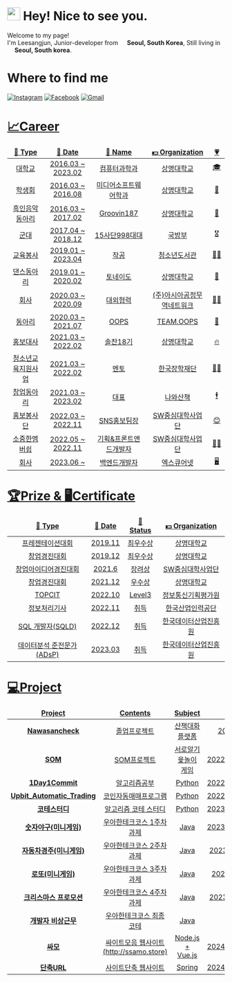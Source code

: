 <h1><img src="https://emojis.slackmojis.com/emojis/images/1531849430/4246/blob-sunglasses.gif?1531849430" width="30"/> Hey! Nice to see you.</h1>

<!---->

<p>Welcome to my page! </br> I'm Leesangjun, Junior-developer from <img src="https://cdn-icons-png.flaticon.com/512/197/197582.png" width="13"/> <b>Seoul, South Korea</b>, Still living in <img src="https://cdn-icons-png.flaticon.com/512/197/197582.png" width="13"/> <b>Seoul, South korea</b>. </p>

<!---->

<h1>Where to find me</h1>

<p><a href="https://www.instagram.com/say_zzun" target="_blank"><img alt="Instagram" src="https://camo.githubusercontent.com/a134d2aecbcbff28ac485cd697bc5fa7f26726cfc6f70142be437453879961a0/68747470733a2f2f696d672e736869656c64732e696f2f62616467652f496e7374616772616d2d4534343035463f7374796c653d726f756e642d737175617265266c6f676f3d496e7374616772616d266c6f676f436f6c6f723d7768697465266c696e6b3d68747470733a2f2f7777772e696e7374616772616d2e636f6d2f6879756e6d696e5f303331372f" /></a>
<a href="https://www.facebook.com/profile.php?id=100010646499300" target="_blank"><img alt="Facebook" src="https://camo.githubusercontent.com/14849c8b058b96f8d7f32e9981da212656476dd3c8e4bcb5e9c5104aa52a71e0/68747470733a2f2f696d672e736869656c64732e696f2f62616467652f46616365626f6f6b2d3138373746323f7374796c653d726f756e642d737175617265266c6f676f3d46616365626f6f6b266c6f676f436f6c6f723d7768697465266c696e6b3d68747470733a2f2f7777772e66616365626f6f6b2e636f6d2f70726f66696c652e7068703f69643d313030303331363439303332353339" /></a>
<a href="https://mail.google.com/mail/u/0/?fs=1&to=sangjun9709@gmail.com&tf=cm" target="_blank"><img alt="Gmail" src="https://camo.githubusercontent.com/efd394fdca6d1d60f1df7ad744e1d83e70ba0ef079a4fce3fe2e724b8b61b4f6/68747470733a2f2f696d672e736869656c64732e696f2f62616467652f476d61696c2d4541343333353f7374796c653d726f756e642d737175617265266c6f676f3d476d61696c266c6f676f436f6c6f723d7768697465266c696e6b3d68747470733a2f2f6d61696c2e676f6f676c652e636f6d2f6d61696c2f3f766965773d636d2666733d3126746f3d63686f69686d3939303340676d61696c2e636f6d" />
</p>

<!---->

<h1>📈Career</h1>
<table>
  <thead align="center">
    <tr border: none;>
      <td><b>🎁 Type</b></td>
      <td><b>📅 Date</b></td>
      <td><b>📛 Name</b></td>
      <td><b>💵 Organization</b></td>
      <td><b>💗</b></td>
    </tr>
  </thead>
  <tbody align="center">
    <tr>
      <td>대학교</td>
      <td>2016.03 ~ 2023.02</td>
      <td>컴퓨터과학과</td>
      <td>상명대학교</td>
      <td>🎓</td>
    </tr>
    <tr>
      <td>학생회</td>
      <td>2016.03 ~ 2016.08</td>
      <td>미디어소프트웨어학과</td>
      <td>상명대학교</td>
      <td>🏫</td>
    </tr>
    <tr>
      <td>흑인음악동아리</td>
      <td>2016.03 ~ 2017.02</td>
      <td>Groovin187</td>
      <td>상명대학교</td>
      <td>🎵</td>
    </tr>
    <tr>
      <td>군대</td>
      <td>2017.04 ~ 2018.12</td>
      <td>15사단998대대</td>
      <td>국방부</td>
      <td>🎖️</td>
    </tr>
    <tr>
      <td><a href="https://n.news.naver.com/article/028/0002614853?type=journalists">교육봉사</a></td>
      <td>2019.01 ~ 2023.04 </td>
      <td>작공</td>
      <td>청소년도서관</td>
      <td>👨‍🏫</td>
    </tr>
    <tr>
      <td>댄스동아리</td>
      <td>2019.01 ~ 2020.02 </td>
      <td>토네이도</td>
      <td>상명대학교</td>
      <td>🕺</td>
    </tr>
    <tr>
      <td>회사</td>
      <td>2020.03 ~ 2020.09 </td>
      <td>대외협력</td>
      <td>(주)아시아공정무역네트워크</td>
      <td>🧑‍💼</td>
    </tr>
    <tr>
      <td>동아리</td>
      <td>2020.03 ~ 2021.07</td>
      <td>OOPS</td>
      <td>TEAM.OOPS</td>
      <td>🎉</td>
    </tr>
    <tr>
      <td>홍보대사</td>
      <td>2021.03 ~ 2022.02</td>
      <td>솔찬18기</td>
      <td>상명대학교</td>
      <td>🔥</td>
    </tr>
    <tr>
      <td>청소년교육지원사업</td>
      <td>2021.03 ~ 2022.02</td>
      <td>멘토</td>
      <td>한국장학재단</td>
      <td>👨‍🏫</td>
    </tr>
    <tr>
      <td>창업동아리</td>
      <td>2021.03 ~ 2023.02</td>
      <td>대표</td>
      <td>나와산책</td>
      <td>🕴</td>
    </tr>
    <tr>
      <td>홍보봉사단</td>
      <td>2022.03 ~ 2022.11</td>
      <td>SNS홍보팀장</td>
      <td>SW중심대학사업단</td>
      <td>😊</td>
    </tr>
    <tr>
      <td>소중한멤버쉽</td>
      <td>2022.05 ~ 2022.11</td>
      <td>기획&프론트앤드개발자</td>
      <td>SW중심대학사업단</td>
      <td>👨‍💻</td>
    </tr>
    <tr>
      <td>회사</td>
      <td>2023.06 ~ </td>
      <td>백엔드개발자</td>
      <td>엑스큐어넷</td>
      <td>🖥️</td>
    </tr>
  </tbody>
</table>



<!---->

<h1>🏆Prize & 🖥️Certificate</h1>
<table>
  <thead align="center">
    <tr border: none;>
      <td><b>🎁 Type</b></td>
      <td><b>📅 Date</b></td>
      <td><b>📛 Status</b></td>
      <td><b>💵 Organization</b></td>
    </tr>
  </thead>
  <tbody align="center">
    <tr>
      <td>프레젠테이션대회</td>
      <td>2019.11</td>
      <td>최우수상</td>
      <td>상명대학교</td>
    </tr>
    <tr>
      <td>창업경진대회</td>
      <td>2019.12</td>
      <td>최우수상</td>
      <td>상명대학교</td>
    </tr>
    <tr>
      <td>창업아이디어경진대회</td>
      <td>2021.6</td>
      <td>장려상</td>
      <td>SW중심대학사업단</td>
    </tr>
    <tr>
      <td>창업경진대회</td>
      <td>2021.12</td>
      <td>우수상</td>
      <td>상명대학교</td>
    </tr>
    <tr>
      <td>TOPCIT</td>
      <td>2022.10</td>
      <td>Level3</td>
      <td>정보통신기획평가원</td>
    </tr>
    <tr>
      <td>정보처리기사</td>
      <td>2022.11</td>
      <td>취득</td>
      <td>한국산업인력공단</td>
    </tr>
    <tr>
      <td>SQL 개발자(SQLD)</td>
      <td>2022.12</td>
      <td>취득</td>
      <td>한국데이터산업진흥원</td>
    </tr>
    <tr>
      <td>데이터분석 준전문가(ADsP)</td>
      <td>2023.03</td>
      <td>취득</td>
      <td>한국데이터산업진흥원</td>
    </tr>
  </tbody>
</table>


<h1>💻Project</h1>
<table>
  <thead align="center">
    <tr border: none;>
      <td><b>Project</b></td>
      <td><b>Contents</b></td>
      <td><b>Subject</b></td>
      <td><b>Date</b></td>
    </tr>
  </thead>
  <tbody align="center">
    <tr>
      <td><a href="https://github.com/nawasancheck"><b>Nawasancheck</b></a></td>
      <td>졸업프로젝트</td>
      <td>산책대화플랫폼</td>
      <td>2022.01~2022.10</td>
    </tr>
    <tr>
      <td><a href="https://github.com/SOM-FE"><b>SOM</b></a></td>
      <td>SOM프로젝트</td>
      <td>서로알기 윷놀이 게임</td>
      <td>2022.04.22~2023.09.05</td>
    </tr>
    <tr>
      <td><a href="https://github.com/hubls/1Day1Commit"><b>1Day1Commit</b></a></td>
      <td>알고리즘공부</td>
      <td>Python</td>
      <td>2022.09.22~2023.02.05</td>
    </tr>
    <tr>
      <td><a href="https://github.com/hubls/Upbit_automatic-trading"><b>Upbit_Automatic_Trading</b></a></td>
      <td>코인자동매매프로그램</td>
      <td>Python</td>
      <td>2022.11.01~2022.12.14</td>
    </tr>
    <tr>
      <td><a href="https://github.com/ycodingstudy/codingstudy/tree/sangjun"><b>코테스터디</b></a></td>
      <td>알고리즘 코테 스터디</td>
      <td>Python</td>
      <td>2023.08.13~2023.10.08</td>
    </tr>
    <tr>
      <td><a href="https://github.com/hubls/java-baseball-6/tree/hubls"><b>숫자야구(미니게임)</b></a></td>
      <td>우아한테크코스 1주차 과제</td>
      <td>Java</td>
      <td>2023.10.19~2023.10.25</td>
    </tr>
    <tr>
      <td><a href="https://github.com/hubls/java-racingcar-6/tree/hubls"><b>자동차경주(미니게임)</b></a></td>
      <td>우아한테크코스 2주차 과제</td>
      <td>Java</td>
      <td>2023.10.26~2023.11.1</td>
    </tr>
    <tr>
      <td><a href="https://github.com/hubls/java-lotto-6/tree/hubls"><b>로또(미니게임)</b></a></td>
      <td>우아한테크코스 3주차 과제</td>
      <td>Java</td>
      <td>2023.11.2~2023.11.8</td>
    </tr>
    <tr>
      <td><a href="https://github.com/hubls/java-christmas-6-hubls"><b>크리스마스 프로모션</b></a></td>
      <td>우아한테크코스 4주차 과제</td>
      <td>Java</td>
      <td>2023.11.9~2023.11.15</td>
    </tr>
    <tr>
      <td><a href="https://github.com/hubls/java-oncall-6-hubls"><b>개발자 비상근무</b></a></td>
      <td>우아한테크코스 최종코테</td>
      <td>Java</td>
      <td>2023.12.16</td>
    </tr>
    <tr>
      <td><a href="https://github.com/hubls/ssamo"><b>싸모</b></a></td>
      <td>싸이트모음 웹사이트(http://ssamo.store)</td>
      <td>Node.js + Vue.js</td>
      <td>2024.01.05~2024.01.27</td>
    </tr>
    <tr>
      <td><a href="https://github.com/hubls/short-url"><b>단축URL</b></a></td>
      <td>사이트단축 웹사이트</td>
      <td>Spring</td>
      <td>2024.04.13~2024.04.30</td>
    </tr>
  </tbody>
</table>




<!--
**hubls/hubls** is a ✨ _special_ ✨ repository because its `README.md` (this file) appears on your GitHub profile.

Here are some ideas to get you started:

- 🔭 I’m currently working on ...
- 🌱 I’m currently learning ...
- 👯 I’m looking to collaborate on ...
- 🤔 I’m looking for help with ...
- 💬 Ask me about ...
- 📫 How to reach me: ...
- 😄 Pronouns: ...
- ⚡ Fun fact: ...
-->

